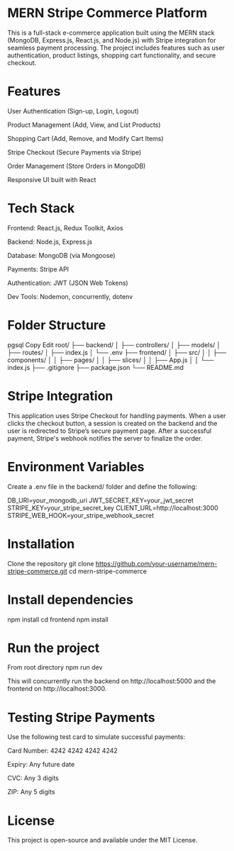 # MERN Stripe Commerce Platform
This is a full-stack e-commerce application built using the MERN stack (MongoDB, Express.js, React.js, and Node.js) with Stripe integration for seamless payment processing. The project includes features such as user authentication, product listings, shopping cart functionality, and secure checkout.

# Features
User Authentication (Sign-up, Login, Logout)

Product Management (Add, View, and List Products)

Shopping Cart (Add, Remove, and Modify Cart Items)

Stripe Checkout (Secure Payments via Stripe)

Order Management (Store Orders in MongoDB)

Responsive UI built with React

# Tech Stack
Frontend: React.js, Redux Toolkit, Axios

Backend: Node.js, Express.js

Database: MongoDB (via Mongoose)

Payments: Stripe API

Authentication: JWT (JSON Web Tokens)

Dev Tools: Nodemon, concurrently, dotenv

# Folder Structure
pgsql
Copy
Edit
root/
├── backend/
│   ├── controllers/
│   ├── models/
│   ├── routes/
│   ├── index.js
│   └── .env
├── frontend/
│   ├── src/
│   │   ├── components/
│   │   ├── pages/
│   │   ├── slices/
│   │   ├── App.js
│   │   └── index.js
├── .gitignore
├── package.json
└── README.md

# Stripe Integration
This application uses Stripe Checkout for handling payments. When a user clicks the checkout button, a session is created on the backend and the user is redirected to Stripe’s secure payment page. After a successful payment, Stripe's webhook notifies the server to finalize the order.

# Environment Variables
Create a .env file in the backend/ folder and define the following:

DB_URI=your_mongodb_uri
JWT_SECRET_KEY=your_jwt_secret
STRIPE_KEY=your_stripe_secret_key
CLIENT_URL=http://localhost:3000
STRIPE_WEB_HOOK=your_stripe_webhook_secret

# Installation
Clone the repository
git clone https://github.com/your-username/mern-stripe-commerce.git
cd mern-stripe-commerce

# Install dependencies
npm install
cd frontend
npm install

# Run the project
From root directory
npm run dev

This will concurrently run the backend on http://localhost:5000 and the frontend on http://localhost:3000.

# Testing Stripe Payments
Use the following test card to simulate successful payments:

Card Number: 4242 4242 4242 4242

Expiry: Any future date

CVC: Any 3 digits

ZIP: Any 5 digits

# License
This project is open-source and available under the MIT License.
